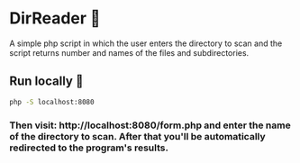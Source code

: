# DirReader 📖
A simple php script in which the user enters the directory to scan and the script returns number and names of the files and subdirectories.

## Run locally 📲
```bash
php -S localhost:8080
```
### Then visit: http://localhost:8080/form.php and enter the name of the directory to scan. After that you'll be automatically redirected to the program's results.
